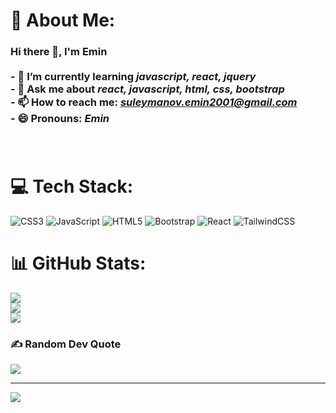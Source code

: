 

<!--
**suleymanovemin/suleymanovemin** is a ✨ _special_ ✨ repository because its `README.md` (this file) appears on your GitHub profile.

Here are some ideas to get you started:

- 🔭 I’m currently working on ...
- 🌱 I’m currently learning ...
- 👯 I’m looking to collaborate on ...
- 🤔 I’m looking for help with ...
- 💬 Ask me about ...
- 📫 How to reach me: ...
- 😄 Pronouns: ...
- ⚡ Fun fact: ...
-->

# 💫 About Me:
### Hi there 👋, I'm Emin<br><br>- 🌱 I’m currently learning *javascript, react, jquery*<br>- 💬 Ask me about *react, javascript, html, css, bootstrap*<br>- 📫 How to reach me: *suleymanov.emin2001@gmail.com*<br>- 😄 Pronouns: *Emin*<br><br><br>

# 💻 Tech Stack:
![CSS3](https://img.shields.io/badge/css3-%231572B6.svg?style=for-the-badge&logo=css3&logoColor=white) ![JavaScript](https://img.shields.io/badge/javascript-%23323330.svg?style=for-the-badge&logo=javascript&logoColor=%23F7DF1E) ![HTML5](https://img.shields.io/badge/html5-%23E34F26.svg?style=for-the-badge&logo=html5&logoColor=white) ![Bootstrap](https://img.shields.io/badge/bootstrap-%23563D7C.svg?style=for-the-badge&logo=bootstrap&logoColor=white) ![React](https://img.shields.io/badge/react-%2320232a.svg?style=for-the-badge&logo=react&logoColor=%2361DAFB) ![TailwindCSS](https://img.shields.io/badge/tailwindcss-%2338B2AC.svg?style=for-the-badge&logo=tailwind-css&logoColor=white)
# 📊 GitHub Stats:
![](https://github-readme-stats.vercel.app/api?username=suleymanovemin&theme=dark&hide_border=false&include_all_commits=true&count_private=false)<br/>
![](https://github-readme-streak-stats.herokuapp.com/?user=suleymanovemin&theme=dark&hide_border=false)<br/>
![](https://github-readme-stats.vercel.app/api/top-langs/?username=suleymanovemin&theme=dark&hide_border=false&include_all_commits=true&count_private=false&layout=compact)

### ✍️ Random Dev Quote
![](https://quotes-github-readme.vercel.app/api?type=horizontal&theme=merko)

---
[![](https://visitcount.itsvg.in/api?id=suleymanovemin&icon=0&color=0)](https://visitcount.itsvg.in)

<!-- Proudly created with GPRM ( https://gprm.itsvg.in ) -->
